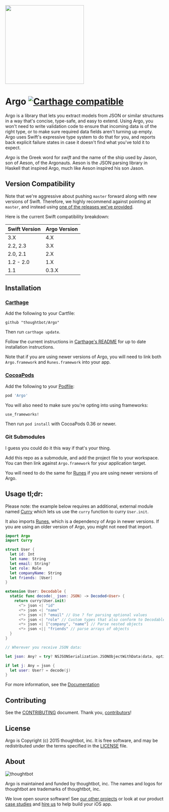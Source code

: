 <img src="https://raw.githubusercontent.com/thoughtbot/Argo/master/web/Logo.png" width="250" />

# Argo [![Carthage compatible](https://img.shields.io/badge/Carthage-compatible-4BC51D.svg?style=flat)](https://github.com/Carthage/Carthage)

Argo is a library that lets you extract models from JSON or similar structures in
a way that's concise, type-safe, and easy to extend. Using Argo, you won't need
to write validation code to ensure that incoming data is of the right type, or
to make sure required data fields aren't turning up empty. Argo uses Swift's
expressive type system to do that for you, and reports back explicit failure
states in case it doesn't find what you've told it to expect.

_Argo_ is the Greek word for _swift_ and the name of the ship used by Jason, son
of Aeson, of the Argonauts. Aeson is the JSON parsing library in Haskell that
inspired Argo, much like Aeson inspired his son Jason.

## Version Compatibility

Note that we're aggressive about pushing `master` forward along with new
versions of Swift. Therefore, we highly recommend against pointing at `master`,
and instead using [one of the releases we've provided][releases].

Here is the current Swift compatibility breakdown:

| Swift Version | Argo Version |
| ------------- | ------------ |
| 3.X           | 4.X          |
| 2.2, 2.3      | 3.X          |
| 2.0, 2.1      | 2.X          |
| 1.2 - 2.0     | 1.X          |
| 1.1           | 0.3.X        |

[releases]: https://github.com/thoughtbot/Argo/releases

## Installation

### [Carthage]

[Carthage]: https://github.com/Carthage/Carthage

Add the following to your Cartfile:

```
github "thoughtbot/Argo"
```

Then run `carthage update`.

Follow the current instructions in [Carthage's README][carthage-installation]
for up to date installation instructions.

Note that if you are using newer versions of Argo, you will need to link both
`Argo.framework` and `Runes.framework` into your app.

[carthage-installation]: https://github.com/Carthage/Carthage#adding-frameworks-to-an-application

### [CocoaPods]

[CocoaPods]: http://cocoapods.org

Add the following to your [Podfile](http://guides.cocoapods.org/using/the-podfile.html):

```ruby
pod 'Argo'
```

You will also need to make sure you're opting into using frameworks:

```ruby
use_frameworks!
```

Then run `pod install` with CocoaPods 0.36 or newer.

### Git Submodules

I guess you could do it this way if that's your thing.

Add this repo as a submodule, and add the project file to your workspace. You
can then link against `Argo.framework` for your application target.

You will need to do the same for [Runes] if you are using newer versions of
Argo.

[Runes]: https://github.com/thoughtbot/Runes

## Usage tl;dr:

Please note: the example below requires an additional, external module named
[Curry](https://github.com/thoughtbot/Curry) which lets us use the `curry`
function to curry `User.init`.

It also imports [Runes], which is a dependency of Argo in newer versions. If
you are using an older version of Argo, you might not need that import.

```swift
import Argo
import Curry

struct User {
  let id: Int
  let name: String
  let email: String?
  let role: Role
  let companyName: String
  let friends: [User]
}

extension User: Decodable {
  static func decode(_ json: JSON) -> Decoded<User> {
    return curry(User.init)
      <^> json <| "id"
      <*> json <| "name"
      <*> json <|? "email" // Use ? for parsing optional values
      <*> json <| "role" // Custom types that also conform to Decodable just work
      <*> json <| ["company", "name"] // Parse nested objects
      <*> json <|| "friends" // parse arrays of objects
  }
}

// Wherever you receive JSON data:

let json: Any? = try? NSJSONSerialization.JSONObjectWithData(data, options: [])

if let j: Any = json {
  let user: User? = decode(j)
}
```

For more information, see the [Documentation](Documentation/)

## Contributing

See the [CONTRIBUTING] document. Thank you, [contributors]!

[CONTRIBUTING]: CONTRIBUTING.md
[contributors]: https://github.com/thoughtbot/Argo/graphs/contributors

## License

Argo is Copyright (c) 2015 thoughtbot, inc. It is free software, and may be
redistributed under the terms specified in the [LICENSE] file.

[LICENSE]: /LICENSE

## About

![thoughtbot](http://presskit.thoughtbot.com/images/thoughtbot-logo-for-readmes.svg)

Argo is maintained and funded by thoughtbot, inc. The names and logos for
thoughtbot are trademarks of thoughtbot, inc.

We love open source software! See [our other projects][community] or look at
our product [case studies] and [hire us][hire] to help build your iOS app.

[community]: https://thoughtbot.com/community?utm_source=github
[case studies]: https://thoughtbot.com/work?utm_source=github
[hire]: https://thoughtbot.com/hire-us?utm_source=github

